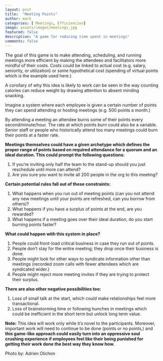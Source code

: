 ```yaml
---
layout: post
title:  "Meeting Points"
author: mark
categories: [ Meetings, Efficiencies]
image: assets/images/meetings.jpg
featured: false
description: "A game for reducing time spent in meetings"
comments: false
---
```


The goal of this game is to make attending, scheduling, and running meetings more efficient by making the attendees and facilitators more mindful of their costs. Costs could be linked to actual cost (e.g. salary, seniority, or utilization) or some hypothetical cost (spending of virtual points which is the example used here.) 

A corollary of why this idea is likely to work can be seen in the way counting calories can reduce weight by drawing attention to absent minding snacking. 

Imagine a system where each employee is given a certain number of points they can spend attending or hosting meetings (e.g. 500 points a month.) 

By attending a meeting an attendee burns some of their points every second/minute/hour. The rate at which points burn could also be a variable. Senior staff or people who historically attend too many meetings could burn their points at a faster rate.

**Meetings themselves could have a given archetype which defines the proper range of points based on required attendance for a quorum and an ideal duration. This could prompt the following questions:**
1. If you’re inviting only half the team to the stand-up should you just reschedule until more can attend?
2. Are you sure you want to invite all 200 people in the org to this meeting?

**Certain potential rules fall out of these constraints:**
1. What happens when you run out of meeting points (can you not attend any new meetings until your points are refreshed, can you borrow from others)?
2. What happens if you have a surplus of points at the end, are you rewarded?
3. What happens if a meeting goes over their ideal duration, do you start burning points faster?

**What could happen with this system in place?**
1. People could front-load critical business in case they run out of points.
2. People don’t stay for the entire meeting; they drop once their business is done.
3. People might look for other ways to syndicate information other than meetings (recorded zoom calls with fewer attendees which are syndicated wider.)
4. People might reject more meeting invites if they are trying to protect their surplus.

**There are also other negative possibilities too:**
1. Loss of small talk at the start, which could make relationships feel more transactional.
2. Loss of brainstorming time or following hunches in meetings which could be inefficient in the short term but unlock long term value.
 
**Note:** This idea will work only while it’s novel to the participants. Moreover, important work will need to continue to be done (points or no points,) and **this game-like approach could easily turn into an oppressive soul crushing experience if employees feel like their being punished for getting their work done the best way they know how.**

Photo by: Adrien Olichon